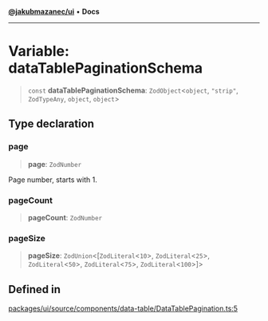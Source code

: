[**@jakubmazanec/ui**](../README.md) • **Docs**

---

# Variable: dataTablePaginationSchema

> `const` **dataTablePaginationSchema**: `ZodObject`\<`object`, `"strip"`, `ZodTypeAny`, `object`,
> `object`\>

## Type declaration

### page

> **page**: `ZodNumber`

Page number, starts with 1.

### pageCount

> **pageCount**: `ZodNumber`

### pageSize

> **pageSize**: `ZodUnion`\<[`ZodLiteral`\<`10`\>, `ZodLiteral`\<`25`\>, `ZodLiteral`\<`50`\>,
> `ZodLiteral`\<`75`\>, `ZodLiteral`\<`100`\>]\>

## Defined in

[packages/ui/source/components/data-table/DataTablePagination.ts:5](https://github.com/jakubmazanec/tools/blob/e8e1a063ee4a3ba5413ab6c19f760853c220a8ce/packages/ui/source/components/data-table/DataTablePagination.ts#L5)
